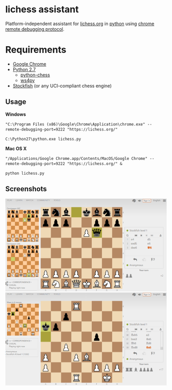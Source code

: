 lichess assistant
=============

Platform-independent assistant for [lichess.org](https://lichess.org) in [python](https://www.python.org) using [chrome remote debugging protocol](https://developer.chrome.com/devtools/docs/debugger-protocol).

# Requirements
* [Google Chrome](https://www.google.com/chrome)
* [Python 2.7](https://www.python.org)
  * [python-chess](https://pypi.python.org/pypi/python-chess)
  * [ws4py](https://pypi.python.org/pypi/ws4py)
* [Stockfish](https://stockfishchess.org) (or any UCI-compliant chess engine)

Usage
-----

**Windows**
```
"C:\Program Files (x86)\Google\Chrome\Application\chrome.exe" --remote-debugging-port=9222 "https://lichess.org/"
```

```
C:\Python27\python.exe lichess.py
```

**Mac OS X**
```
"/Applications/Google Chrome.app/Contents/MacOS/Google Chrome" --remote-debugging-port=9222 "https://lichess.org/" &
```

```
python lichess.py
```

Screenshots
-----------

![](screenshot.png?raw=true)
![](screenshot2.png?raw=true)
